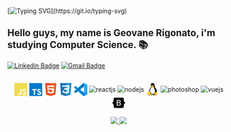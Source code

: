 [![Typing SVG](https://readme-typing-svg.herokuapp.com?font=Roboto&size=38&color=E5FF61FF&vCenter=true&width=800&lines=Hello,+i'm+Geovane+Rigonato!;Be+welcome+to+my+GitHub.+I+hope+you+enjoy!)](https://git.io/typing-svg)
##
## Hello guys, my name is Geovane Rigonato, i'm studying Computer Science. :books:

[![Linkedin Badge](https://img.shields.io/badge/LinkedIn-0077B5?style=for-the-badge&logo=linkedin&logoColor=white&link=https://www.linkedin.com/in/geovanerigonato/)](https://www.linkedin.com/in/geovanerigonato/)
[![Gmail Badge](https://img.shields.io/badge/Gmail-D14836?style=for-the-badge&logo=gmail&logoColor=white&link=mailto:geovane.rigonato.gil@gmail.com)](mailto:geovane.rigonato.gil@gmail.com/)

<div align="center" style="display: inline_block"><br>
  <img align="center" alt="Geovane-Js" height="30" width="30" src="https://raw.githubusercontent.com/devicons/devicon/master/icons/javascript/javascript-plain.svg">
  <img align="center" src="https://raw.githubusercontent.com/devicons/devicon/master/icons/typescript/typescript-plain.svg" alt="typescript" width="30" height="30" />
  <img align="center" alt="Geovane-Ts" height="30" width="30" src="https://raw.githubusercontent.com/devicons/devicon/master/icons/html5/html5-original.svg">
  <img align="center" alt="Geovane-CSS" height="30" width="30" src="https://raw.githubusercontent.com/devicons/devicon/master/icons/css3/css3-original.svg">
  <img align="center" alt="Geovane-VSCODE" height="30" width=30 src="https://raw.githubusercontent.com/github/explore/80688e429a7d4ef2fca1e82350fe8e3517d3494d/topics/visual-studio-code/visual-studio-code.png">
  <img align="center"  alt="reactjs" height="30" width=30 src="https://cdn.jsdelivr.net/gh/devicons/devicon/icons/react/react-original.svg"></img>
<img align="center"  alt="nodejs" height="30" width=30 src="https://cdn.jsdelivr.net/gh/devicons/devicon/icons/nodejs/nodejs-original.svg"></img>
  <img align="center" src="https://raw.githubusercontent.com/devicons/devicon/master/icons/linux/linux-original.svg" alt="linux" width="30" height="30" />
  <img align="center" alt="photoshop" height="30" width=30 src="https://cdn.jsdelivr.net/gh/devicons/devicon/icons/photoshop/photoshop-plain.svg"/></img>
  <img align="center" height="30" width=30 alt="vuejs" src="https://cdn.jsdelivr.net/gh/devicons/devicon/icons/vuejs/vuejs-original-wordmark.svg" alt="vuejs"/></img>
  <img align="center" src="https://raw.githubusercontent.com/devicons/devicon/master/icons/bootstrap/bootstrap-plain.svg" alt="Bootstrap" width="30" height="30" />
 </div><br>

<div align="center">
  <a href="https://github.com/GeovaneRigonato">
  <img height="165em" src="https://github-readme-stats.vercel.app/api?username=GeovaneRigonato&show_icons=true&theme=tokyonight&count_private=true"/>
  <img height="165em" src="https://github-readme-stats.vercel.app/api/top-langs/?username=GeovaneRigonato&layout=compact&langs_count=7&theme=tokyonight"/>
</div>

</div>
